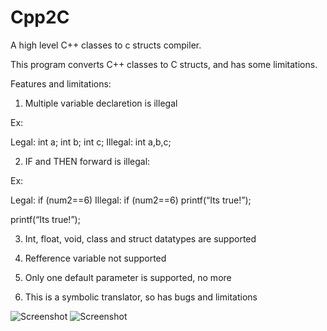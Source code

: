# Cpp2C
A high level C++ classes to c structs compiler.

This program converts C++ classes to C structs, and has some limitations.

Features and limitations:

1. Multiple variable declaretion is illegal

Ex:

Legal: int a; int b; int c; Illegal: int a,b,c;

2. IF and THEN forward is illegal:

Ex:

Legal: if (num2==6) Illegal: if (num2==6) printf(“Its true!”);

printf(“Its true!”);

3. Int, float, void, class and struct datatypes are supported

4. Refference variable not supported

5. Only one default parameter is supported, no more

6. This is a symbolic translator, so has bugs and limitations

![Screenshot](http://mshams.ir/wp-content/uploads/2010/06/Cpp2c_shot1.jpg)
![Screenshot](http://mshams.ir/wp-content/uploads/2010/06/Cpp2c_shot2.jpg)
